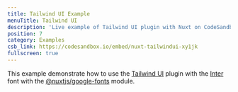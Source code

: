 ```yaml
---
title: Tailwind UI Example
menuTitle: Tailwind UI
description: 'Live example of Tailwind UI plugin with Nuxt on CodeSandbox.'
position: 7
category: Examples
csb_link: https://codesandbox.io/embed/nuxt-tailwindui-xy1jk
fullscreen: true
---
```


This example demonstrate how to use the [Tailwind UI](https://tailwindui.com) plugin with the [Inter](https://rsms.me/inter/) font with the [@nuxtjs/google-fonts](https://github.com/nuxt-community/google-fonts-module) module.

<code-sandbox :src="csb_link"></code-sandbox>
